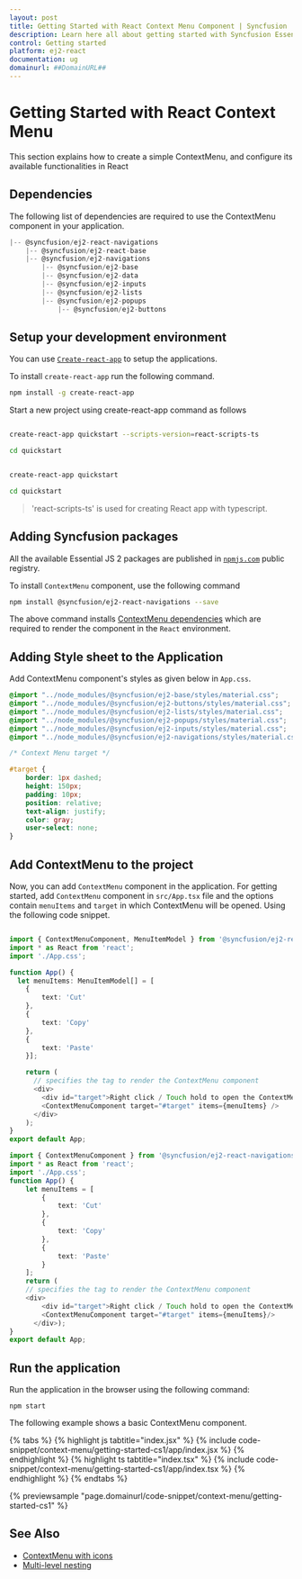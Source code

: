 ```yaml
---
layout: post
title: Getting Started with React Context Menu Component | Syncfusion
description: Learn here all about getting started with Syncfusion Essential React Context Menu component, it's elements and more details.
control: Getting started 
platform: ej2-react
documentation: ug
domainurl: ##DomainURL##
---
```

# Getting Started with React Context Menu

This section explains how to create a simple ContextMenu, and configure its available functionalities in React

## Dependencies

The following list of dependencies are required to use the ContextMenu component in your application.

```javascript
|-- @syncfusion/ej2-react-navigations
    |-- @syncfusion/ej2-react-base
    |-- @syncfusion/ej2-navigations
        |-- @syncfusion/ej2-base
        |-- @syncfusion/ej2-data
        |-- @syncfusion/ej2-inputs
        |-- @syncfusion/ej2-lists
        |-- @syncfusion/ej2-popups
            |-- @syncfusion/ej2-buttons
```

## Setup your development environment

You can use [`Create-react-app`](https://github.com/facebook/create-react-app) to setup the applications.

To install `create-react-app` run the following command.

```bash
npm install -g create-react-app
```

Start a new project using create-react-app command as follows

<div class='tsx'>

```bash

create-react-app quickstart --scripts-version=react-scripts-ts

cd quickstart

```

</div>

<div class='jsx'>

```bash

create-react-app quickstart

cd quickstart

```

</div>

> 'react-scripts-ts' is used for creating React app with typescript.

## Adding Syncfusion packages

All the available Essential JS 2 packages are published in [`npmjs.com`](https://www.npmjs.com/~syncfusionorg) public registry.

To install `ContextMenu` component, use the following command

```bash
npm install @syncfusion/ej2-react-navigations --save
```

The above command installs [ContextMenu dependencies](./getting-started#dependencies) which are required to render the component in the `React` environment.

## Adding Style sheet to the Application

Add ContextMenu component's styles as given below in `App.css`.

```css
@import "../node_modules/@syncfusion/ej2-base/styles/material.css";
@import "../node_modules/@syncfusion/ej2-buttons/styles/material.css";
@import "../node_modules/@syncfusion/ej2-lists/styles/material.css";
@import "../node_modules/@syncfusion/ej2-popups/styles/material.css";
@import "../node_modules/@syncfusion/ej2-inputs/styles/material.css";
@import "../node_modules/@syncfusion/ej2-navigations/styles/material.css";

/* Context Menu target */

#target {
    border: 1px dashed;
    height: 150px;
    padding: 10px;
    position: relative;
    text-align: justify;
    color: gray;
    user-select: none;
}

```

## Add ContextMenu to the project

Now, you can add `ContextMenu` component in the application. For getting started, add `ContextMenu` component in `src/App.tsx` file and the options contain `menuItems` and `target` in which ContextMenu will be opened. Using the following code snippet.



```ts

import { ContextMenuComponent, MenuItemModel } from '@syncfusion/ej2-react-navigations';
import * as React from 'react';
import './App.css';

function App() {
  let menuItems: MenuItemModel[] = [
    {
        text: 'Cut'
    },
    {
        text: 'Copy'
    },
    {
        text: 'Paste'
    }];

    return (
      // specifies the tag to render the ContextMenu component
      <div>
        <div id="target">Right click / Touch hold to open the ContextMenu</div>
        <ContextMenuComponent target="#target" items={menuItems} />
      </div>
    );
}
export default App;
```

```ts
import { ContextMenuComponent } from '@syncfusion/ej2-react-navigations';
import * as React from 'react';
import './App.css';
function App() {
    let menuItems = [
        {
            text: 'Cut'
        },
        {
            text: 'Copy'
        },
        {
            text: 'Paste'
        }
    ];
    return (
    // specifies the tag to render the ContextMenu component
    <div>
        <div id="target">Right click / Touch hold to open the ContextMenu</div>
        <ContextMenuComponent target="#target" items={menuItems}/>
      </div>);
}
export default App;
```

## Run the application

Run the application in the browser using the following command:

```
npm start
```

The following example shows a basic ContextMenu component.

{% tabs %}
{% highlight js tabtitle="index.jsx" %}
{% include code-snippet/context-menu/getting-started-cs1/app/index.jsx %}
{% endhighlight %}
{% highlight ts tabtitle="index.tsx" %}
{% include code-snippet/context-menu/getting-started-cs1/app/index.tsx %}
{% endhighlight %}
{% endtabs %}

 {% previewsample "page.domainurl/code-snippet/context-menu/getting-started-cs1" %}

## See Also

* [ContextMenu with icons](./icons-and-navigation#icons)
* [Multi-level nesting](./template#multilevel-nesting)